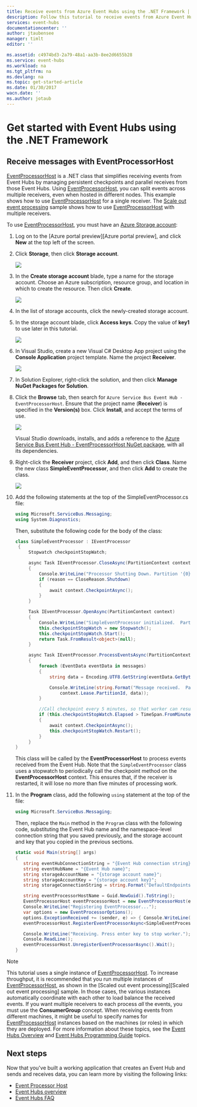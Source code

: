 ```yaml
---
title: Receive events from Azure Event Hubs using the .NET Framework | Azure
description: Follow this tutorial to receive events from Azure Event Hubs using the .NET Framework.
services: event-hubs
documentationcenter: ''
author: jtaubensee
manager: timlt
editor: ''

ms.assetid: c4974bd3-2a79-48a1-aa3b-8ee2d6655b28
ms.service: event-hubs
ms.workload: na
ms.tgt_pltfrm: na
ms.devlang: na
ms.topic: get-started-article
ms.date: 01/30/2017
wacn.date: ''
ms.author: jotaub
---
```


# Get started with Event Hubs using the .NET Framework

## Receive messages with EventProcessorHost
[EventProcessorHost][EventProcessorHost] is a .NET class that simplifies receiving events from Event Hubs by managing persistent checkpoints and parallel receives from those Event Hubs. Using [EventProcessorHost][EventProcessorHost], you can split events across multiple receivers, even when hosted in different nodes. This example shows how to use [EventProcessorHost][EventProcessorHost] for a single receiver. The [Scale out event processing][Scale out Event Processing with Event Hubs] sample shows how to use [EventProcessorHost][EventProcessorHost] with multiple receivers.

To use [EventProcessorHost][EventProcessorHost], you must have an [Azure Storage account][Azure Storage account]:

1. Log on to the [Azure portal preview][Azure portal preview], and click **New** at the top left of the screen.

2. Click **Storage**, then click **Storage account**.

    ![](./media/event-hubs-dotnet-framework-getstarted-receive-eph/create-storage1.png)

3. In the **Create storage account** blade, type a name for the storage account. Choose an Azure subscription, resource group, and location in which to create the resource. Then click **Create**.

    ![](./media/event-hubs-dotnet-framework-getstarted-receive-eph/create-storage2.png)

4. In the list of storage accounts, click the newly-created storage account.

5. In the storage account blade, click **Access keys**. Copy the value of **key1** to use later in this tutorial.

    ![](./media/event-hubs-dotnet-framework-getstarted-receive-eph/create-storage3.png)

6. In Visual Studio, create a new Visual C# Desktop App project using the **Console  Application** project template. Name the project **Receiver**.

    ![](./media/event-hubs-dotnet-framework-getstarted-receive-eph/create-receiver-csharp1.png)

7. In Solution Explorer, right-click the solution, and then click **Manage NuGet Packages for Solution**.

8. Click the **Browse** tab, then search for `Azure Service Bus Event Hub - EventProcessorHost`. Ensure that the project name (**Receiver**) is specified in the **Version(s)** box. Click **Install**, and accept the terms of use.

    ![](./media/event-hubs-dotnet-framework-getstarted-receive-eph/create-eph-csharp1.png)

    Visual Studio downloads, installs, and adds a reference to the [Azure Service Bus Event Hub - EventProcessorHost NuGet package](https://www.nuget.org/packages/Microsoft.Azure.ServiceBus.EventProcessorHost), with all its dependencies.

9. Right-click the **Receiver** project, click **Add**, and then click **Class**. Name the new class **SimpleEventProcessor**, and then click **Add** to create the class.

    ![](./media/event-hubs-dotnet-framework-getstarted-receive-eph/create-receiver-csharp2.png)

10. Add the following statements at the top of the SimpleEventProcessor.cs file:

    ```csharp
    using Microsoft.ServiceBus.Messaging;
    using System.Diagnostics;
    ```

    Then, substitute the following code for the body of the class:

    ```csharp
    class SimpleEventProcessor : IEventProcessor
     {
         Stopwatch checkpointStopWatch;

         async Task IEventProcessor.CloseAsync(PartitionContext context, CloseReason reason)
         {
             Console.WriteLine("Processor Shutting Down. Partition '{0}', Reason: '{1}'.", context.Lease.PartitionId, reason);
             if (reason == CloseReason.Shutdown)
             {
                 await context.CheckpointAsync();
             }
         }

         Task IEventProcessor.OpenAsync(PartitionContext context)
         {
             Console.WriteLine("SimpleEventProcessor initialized.  Partition: '{0}', Offset: '{1}'", context.Lease.PartitionId, context.Lease.Offset);
             this.checkpointStopWatch = new Stopwatch();
             this.checkpointStopWatch.Start();
             return Task.FromResult<object>(null);
         }

         async Task IEventProcessor.ProcessEventsAsync(PartitionContext context, IEnumerable<EventData> messages)
         {
             foreach (EventData eventData in messages)
             {
                 string data = Encoding.UTF8.GetString(eventData.GetBytes());

                 Console.WriteLine(string.Format("Message received.  Partition: '{0}', Data: '{1}'",
                     context.Lease.PartitionId, data));
             }

             //Call checkpoint every 5 minutes, so that worker can resume processing from 5 minutes back if it restarts.
             if (this.checkpointStopWatch.Elapsed > TimeSpan.FromMinutes(5))
             {
                 await context.CheckpointAsync();
                 this.checkpointStopWatch.Restart();
             }
         }
    }
    ```

    This class will be called by the **EventProcessorHost** to process events received from the Event Hub. Note that the `SimpleEventProcessor` class uses a stopwatch to periodically call the checkpoint method on the **EventProcessorHost** context. This ensures that, if the receiver is restarted, it will lose no more than five minutes of processing work.

11. In the **Program** class, add the following `using` statement at the top of the file:

    ```csharp
    using Microsoft.ServiceBus.Messaging;
    ```

    Then, replace the `Main` method in the `Program` class with the following code, substituting the Event Hub name and the namespace-level connection string that you saved previously, and the storage account and key that you copied in the previous sections. 

    ```csharp
    static void Main(string[] args)
    {
       string eventHubConnectionString = "{Event Hub connection string}";
       string eventHubName = "{Event Hub name}";
       string storageAccountName = "{storage account name}";
       string storageAccountKey = "{storage account key}";
       string storageConnectionString = string.Format("DefaultEndpointsProtocol=https;AccountName={0};AccountKey={1}", storageAccountName, storageAccountKey);

       string eventProcessorHostName = Guid.NewGuid().ToString();
       EventProcessorHost eventProcessorHost = new EventProcessorHost(eventProcessorHostName, eventHubName, EventHubConsumerGroup.DefaultGroupName, eventHubConnectionString, storageConnectionString);
       Console.WriteLine("Registering EventProcessor...");
       var options = new EventProcessorOptions();
       options.ExceptionReceived += (sender, e) => { Console.WriteLine(e.Exception); };
       eventProcessorHost.RegisterEventProcessorAsync<SimpleEventProcessor>(options).Wait();

       Console.WriteLine("Receiving. Press enter key to stop worker.");
       Console.ReadLine();
       eventProcessorHost.UnregisterEventProcessorAsync().Wait();
    }
    ```

> [!NOTE]
> This tutorial uses a single instance of [EventProcessorHost][EventProcessorHost]. To increase throughput, it is recommended that you run multiple instances of [EventProcessorHost][EventProcessorHost], as shown in the [Scaled out event processing][Scaled out event processing] sample. In those cases, the various instances automatically coordinate with each other to load balance the received events. If you want multiple receivers to each process *all* the events, you must use the **ConsumerGroup** concept. When receiving events from different machines, it might be useful to specify names for [EventProcessorHost][EventProcessorHost] instances based on the machines (or roles) in which they are deployed. For more information about these topics, see the [Event Hubs Overview][Event Hubs Overview] and [Event Hubs Programming Guide][Event Hubs Programming Guide] topics.
> 
> 

<!-- Links -->
[Event Hubs Overview]: ./event-hubs-overview.md
[Event Hubs Programming Guide]: ./event-hubs-programming-guide.md
[Azure Storage account]: ../storage/storage-create-storage-account.md
[EventProcessorHost]: https://docs.microsoft.com/en-us/dotnet/api/microsoft.servicebus.messaging.eventprocessorhost
[Azure portal]: https://portal.azure.cn

## Next steps
Now that you've built a working application that creates an Event Hub and sends and receives data, you can learn more by visiting the following links:

* [Event Processor Host](/dotnet/api/microsoft.servicebus.messaging.eventprocessorhost)
* [Event Hubs overview][Event Hubs overview]
* [Event Hubs FAQ](./event-hubs-faq.md)

<!-- Images. -->
[19]: ./media/event-hubs-csharp-ephcs-getstarted/create-eh-proj1.png
[20]: ./media/event-hubs-csharp-ephcs-getstarted/create-eh-proj2.png
[21]: ./media/event-hubs-csharp-ephcs-getstarted/run-csharp-ephcs1.png
[22]: ./media/event-hubs-csharp-ephcs-getstarted/run-csharp-ephcs2.png

<!-- Links -->
[Event Processor Host]: https://www.nuget.org/packages/Microsoft.Azure.ServiceBus.EventProcessorHost
[Event Hubs overview]: ./event-hubs-overview.md
[Scale out Event Processing with Event Hubs]: https://code.msdn.microsoft.com/Service-Bus-Event-Hub-45f43fc3